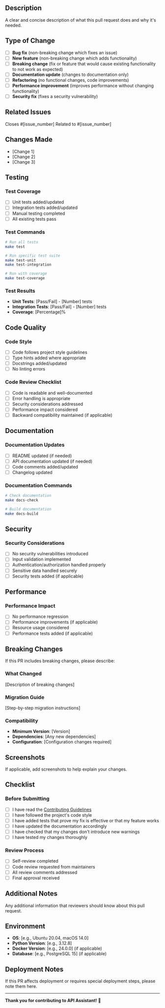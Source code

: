 ## Description

A clear and concise description of what this pull request does and why it's needed.

## Type of Change

- [ ] **Bug fix** (non-breaking change which fixes an issue)
- [ ] **New feature** (non-breaking change which adds functionality)
- [ ] **Breaking change** (fix or feature that would cause existing functionality to not work as expected)
- [ ] **Documentation update** (changes to documentation only)
- [ ] **Refactoring** (no functional changes, code improvements)
- [ ] **Performance improvement** (improves performance without changing functionality)
- [ ] **Security fix** (fixes a security vulnerability)

## Related Issues

Closes #[issue_number]
Related to #[issue_number]

## Changes Made

- [Change 1]
- [Change 2]
- [Change 3]

## Testing

### Test Coverage

- [ ] Unit tests added/updated
- [ ] Integration tests added/updated
- [ ] Manual testing completed
- [ ] All existing tests pass

### Test Commands

```bash
# Run all tests
make test

# Run specific test suite
make test-unit
make test-integration

# Run with coverage
make test-coverage
```

### Test Results

- **Unit Tests**: [Pass/Fail] - [Number] tests
- **Integration Tests**: [Pass/Fail] - [Number] tests
- **Coverage**: [Percentage]%

## Code Quality

### Code Style

- [ ] Code follows project style guidelines
- [ ] Type hints added where appropriate
- [ ] Docstrings added/updated
- [ ] No linting errors

### Code Review Checklist

- [ ] Code is readable and well-documented
- [ ] Error handling is appropriate
- [ ] Security considerations addressed
- [ ] Performance impact considered
- [ ] Backward compatibility maintained (if applicable)

## Documentation

### Documentation Updates

- [ ] README updated (if needed)
- [ ] API documentation updated (if needed)
- [ ] Code comments added/updated
- [ ] Changelog updated

### Documentation Commands

```bash
# Check documentation
make docs-check

# Build documentation
make docs-build
```

## Security

### Security Considerations

- [ ] No security vulnerabilities introduced
- [ ] Input validation implemented
- [ ] Authentication/authorization handled properly
- [ ] Sensitive data handled securely
- [ ] Security tests added (if applicable)

## Performance

### Performance Impact

- [ ] No performance regression
- [ ] Performance improvements (if applicable)
- [ ] Resource usage considered
- [ ] Performance tests added (if applicable)

## Breaking Changes

If this PR includes breaking changes, please describe:

### What Changed

[Description of breaking changes]

### Migration Guide

[Step-by-step migration instructions]

### Compatibility

- **Minimum Version**: [Version]
- **Dependencies**: [Any new dependencies]
- **Configuration**: [Configuration changes required]

## Screenshots

If applicable, add screenshots to help explain your changes.

## Checklist

### Before Submitting

- [ ] I have read the [Contributing Guidelines](CONTRIBUTING.md)
- [ ] I have followed the project's code style
- [ ] I have added tests that prove my fix is effective or that my feature works
- [ ] I have updated the documentation accordingly
- [ ] I have checked that my changes don't introduce new warnings
- [ ] I have tested my changes thoroughly

### Review Process

- [ ] Self-review completed
- [ ] Code review requested from maintainers
- [ ] All review comments addressed
- [ ] Final approval received

## Additional Notes

Any additional information that reviewers should know about this pull request.

## Environment

- **OS**: [e.g., Ubuntu 20.04, macOS 14.0]
- **Python Version**: [e.g., 3.12.8]
- **Docker Version**: [e.g., 24.0.0] (if applicable)
- **Database**: [e.g., PostgreSQL 15] (if applicable)

## Deployment Notes

If this PR affects deployment or requires special deployment steps, please note them here.

---

**Thank you for contributing to API Assistant!** 🚀 
